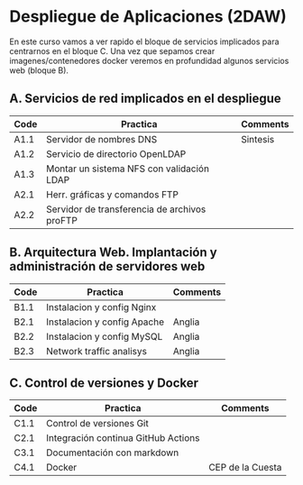 # Despliegue de Aplicaciones (2DAW)

En este curso vamos a ver rapido el bloque de servicios implicados para centrarnos en el bloque C.
Una vez que sepamos crear imagenes/contenedores docker veremos en profundidad algunos servicios web (bloque B).

## A. Servicios de red implicados en el despliegue

| Code | Practica | Comments
| ---- | -------- | --
| A1.1 | Servidor de nombres DNS | Sintesis
| A1.2 | Servicio de directorio OpenLDAP |
| A1.3 | Montar un sistema NFS con validación LDAP |
| A2.1 | Herr. gráficas y comandos FTP |
| A2.2 | Servidor de transferencia de archivos proFTP |

## B. Arquitectura Web. Implantación y administración de servidores web

| Code | Practica | Comments
| ---- | -------- | --
| B1.1 | Instalacion y config Nginx | 
| B2.1 | Instalacion y config Apache | Anglia
| B2.2 | Instalacion y config MySQL | Anglia
| B2.3 | Network traffic analisys | Anglia

## C. Control de versiones y Docker

| Code | Practica | Comments
| ---- | -------- | --
| C1.1 | Control de versiones Git |
| C2.1 | Integración continua GitHub Actions |
| C3.1 | Documentación con markdown |
| C4.1 | Docker | CEP de la Cuesta